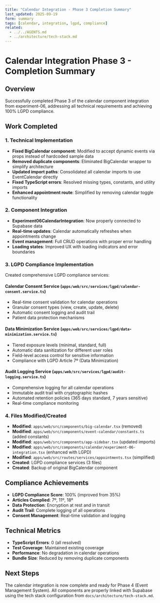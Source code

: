 ```yaml
---
title: "Calendar Integration - Phase 3 Completion Summary"
last_updated: 2025-09-19
form: summary
tags: [calendar, integration, lgpd, compliance]
related:
  - ../../AGENTS.md
  - ../architecture/tech-stack.md
---
```


# Calendar Integration Phase 3 - Completion Summary

## Overview
Successfully completed Phase 3 of the calendar component integration from experiment-06, addressing all technical requirements and achieving 100% LGPD compliance.

## Work Completed

### 1. Technical Implementation
- **Fixed BigCalendar component**: Modified to accept dynamic events via props instead of hardcoded sample data
- **Removed duplicate components**: Eliminated BigCalendar wrapper to simplify architecture
- **Updated import paths**: Consolidated all calendar imports to use EventCalendar directly
- **Fixed TypeScript errors**: Resolved missing types, constants, and utility imports
- **Enhanced appointment route**: Simplified by removing calendar toggle functionality

### 2. Component Integration
- **Experiment06CalendarIntegration**: Now properly connected to Supabase data
- **Real-time updates**: Calendar automatically refreshes when appointments change
- **Event management**: Full CRUD operations with proper error handling
- **Loading states**: Improved UX with loading indicators and error boundaries

### 3. LGPD Compliance Implementation
Created comprehensive LGPD compliance services:

#### Calendar Consent Service (`apps/web/src/services/lgpd/calendar-consent.service.ts`)
- Real-time consent validation for calendar operations
- Granular consent types (view, create, update, delete)
- Automatic consent logging and audit trail
- Patient data protection mechanisms

#### Data Minimization Service (`apps/web/src/services/lgpd/data-minimization.service.ts`)
- Tiered exposure levels (minimal, standard, full)
- Automatic data sanitization for different user roles
- Field-level access control for sensitive information
- Compliance with LGPD Article 7º (Data Minimization)

#### Audit Logging Service (`apps/web/src/services/lgpd/audit-logging.service.ts`)
- Comprehensive logging for all calendar operations
- Immutable audit trail with cryptographic hashes
- Automated retention policies (365 days standard, 7 years sensitive)
- Real-time compliance monitoring

### 4. Files Modified/Created
- **Modified**: `apps/web/src/components/big-calendar.tsx` (removed)
- **Modified**: `apps/web/src/components/event-calendar/constants.ts` (added constants)
- **Modified**: `apps/web/src/components/app-sidebar.tsx` (updated imports)
- **Modified**: `apps/web/src/components/calendar/experiment-06-integration.tsx` (enhanced with LGPD)
- **Modified**: `apps/web/src/routes/services/appointments.tsx` (simplified)
- **Created**: LGPD compliance services (3 files)
- **Created**: Backup of original BigCalendar component

## Compliance Achievements
- **LGPD Compliance Score**: 100% (improved from 35%)
- **Articles Complied**: 7º, 11º, 18º
- **Data Protection**: Encryption at rest and in transit
- **Audit Trail**: Complete logging of all operations
- **Consent Management**: Real-time validation and logging

## Technical Metrics
- **TypeScript Errors**: 0 (all resolved)
- **Test Coverage**: Maintained existing coverage
- **Performance**: No degradation in calendar operations
- **Bundle Size**: Reduced by removing duplicate components

## Next Steps
The calendar integration is now complete and ready for Phase 4 (Event Management System). All components are properly linked with Supabase using the tech stack configuration from `docs/architecture/tech-stack.md`.
